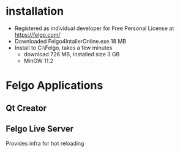 # installation
  - Registered as individual developer for Free Personal License at https://felgo.com/
  - Downloaded Felgo4IntallerOnline.exe 18 MB
  - Install to C:\Felgo, takes a few minutes
    - download 726 MB, Installed size 3 GB
    - MinGW 11.2

# Felgo Applications

## Qt Creator

## Felgo Live Server
Provides infra for hot reloading
